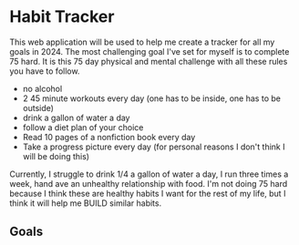 # Habit Tracker
This web application will be used to help me create a tracker for all my goals in 2024. The most challenging goal I've set for myself is to complete 75 hard. It is this 75 day physical and mental challenge with all these rules you have to follow. 
* no alcohol
* 2 45 minute workouts every day (one has to be inside, one has to be outside)
* drink a gallon of water a day
* follow a diet plan of your choice
* Read 10 pages of a nonfiction book every day
* Take a progress picture every day (for personal reasons I don't think I will be doing this)

Currently, I struggle to drink 1/4 a gallon of water a day, I run three times a week, hand ave an unhealthy relationship with food. I'm not doing 75 hard because I think these are healthy habits I want for the rest of my life, but I think it will help me BUILD similar habits.

## Goals


